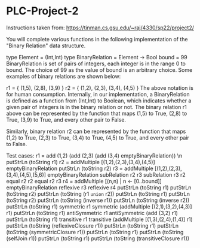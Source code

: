 # PLC-Project-2
Instructions taken from: 
https://tinman.cs.gsu.edu/~raj/4330/sp22/project2/


You will complete various functions in the following implementation of the "Binary Relation" data structure.

type Element = (Int,Int)
type BinaryRelation = Element -> Bool
bound = 99
BinaryRelation is set of pairs of integers, each integer is in the range 0 to bound. The choice of 99 as the value of bound is an arbitrary choice. Some examples of binary relations are shown below:

  r1 = { (1,5), (2,8), (3,9) }
  r2 = { (1,2), (2,3), (3,4), (4,5) }
The above notation is for human consumption. Internally, in our implementation, a BinaryRelation is defined as a function from (Int,Int) to Boolean, which indicates whether a given pair of integers is in the binary relation or not.
The binary relation r1 above can be represented by the function that maps (1,5) to True, (2,8) to True, (3,9) to True, and every other pair to False.

Similarly, binary relation r2 can be represented by the function that maps (1,2) to True, (2,3) to True, (3,4) to True, (4,5) to True, and every other pair to False.

Test cases:
r1 = add (1,2) (add (2,3) (add (3,4) emptyBinaryRelation)) \n
putStrLn (toString r1)
r2 = addMultiple [(1,2),(2,3),(3,4),(4,5)] emptyBinaryRelation
putStrLn (toString r2)
r3 = addMultiple [(1,2),(2,3),(3,4),(4,5),(5,6)] emptyBinaryRelation
subRelation r2 r3
subRelation r3 r2
equal r2 r2
equal r2 r3
r4 = addMultiple [(n,n) | n <- [0..bound]] emptyBinaryRelation
reflexive r3
reflexive r4
putStrLn (toString r1)
putStrLn (toString r2)
putStrLn (toString (r1 `union` r2))
putStrLn (toString r1)
putStrLn (toString r2)
putStrLn (toString (inverse r1))
putStrLn (toString (inverse r2))
putStrLn (toString r1)
symmetric r1
symmetric (addMultiple [(2,1),(3,2),(4,3)] r1)
putStrLn (toString r1)
antiSymmetric r1
antiSymmetric (add (3,2) r1)
putStrLn (toString r1)
transitive r1
transitive (addMultiple [(1,3),(2,4),(1,4)] r1)
putStrLn (toString (reflexiveClosure r1))
putStrLn (toString r1)
putStrLn (toString (symmetricClosure r1))
putStrLn (toString r1)
putStrLn (toString (selfJoin r1))
putStrLn (toString r1)
putStrLn (toString (transitiveClosure r1))
